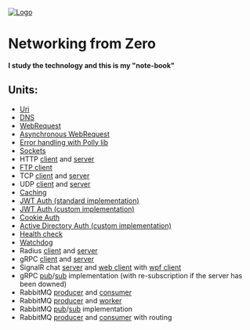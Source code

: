 [![Logo](https://raw.githubusercontent.com/verloka/Networking/master/merch/logo.jpg)](https://github.com/verloka/Networking)

# Networking from Zero
**I study the technology and this is my "note-book"**

## Units:
  - [Uri](https://github.com/verloka/Networking/tree/master/src/URITest/URITest)
  - [DNS](https://github.com/verloka/Networking/tree/master/src/DNSTest/DNSTest)
  - [WebRequest](https://github.com/verloka/Networking/tree/master/src/WebRequestTest/WebRequestTest)
  - [Asynchronous WebRequest](https://github.com/verloka/Networking/tree/master/src/ErrorHandling/ErrorHandling/AsyncRequest.cs)
  - [Error handling with Polly lib](https://github.com/verloka/Networking/tree/master/src/ErrorHandling/ErrorHandling/PollyHandling.cs)
  - [Sockets](https://github.com/verloka/Networking/tree/master/src/Sockets/Sockets)
  - HTTP [client](https://github.com/verloka/Networking/tree/master/src/HTTP/Client/Client) and [server](https://github.com/verloka/Networking/tree/master/src/HTTP/Server/Server)
  - [FTP client](https://github.com/verloka/Networking/tree/master/src/FTPClient/FTPClient)
  - TCP [client](https://github.com/verloka/Networking/tree/master/src/TCPClient/TCPClient) and [server](https://github.com/verloka/Networking/tree/master/src/TCPServer/TCPServer)
  - UDP [client](https://github.com/verloka/Networking/tree/master/src/UDPClient/UDPClient) and [server](https://github.com/verloka/Networking/tree/master/src/UDPServer/UDPServer)
  - [Caching](https://github.com/verloka/Networking/tree/master/src/Caching/Caching)
  - [JWT Auth (standard implementation)](https://github.com/verloka/Networking/tree/master/src/JWTAuthentication/JWTAuthentication)
  - [JWT Auth (custom implementation)](https://github.com/verloka/Networking/tree/master/src/JWTAuthentication2/JWTAuthentication2)
  - [Cookie Auth](https://github.com/verloka/Networking/tree/master/src/CookieAuthentication/TestWebSite)
  - [Active Directory Auth (custom implementation)](https://github.com/verloka/Networking/tree/master/src/ADAuthentication)
  - [Health check](https://github.com/verloka/Networking/tree/master/src/HealthChecksTest/HealthChecksTest)
  - [Watchdog](https://github.com/verloka/Networking/tree/master/src/WatchDog/WatchDog)
  - Radius [client](https://github.com/verloka/Networking/tree/master/src/Radius/Radius/RadiusClient.cs) and [server](https://github.com/verloka/Networking/tree/master/src/Radius/Radius/RadiusServer.cs)
  - gRPC [client](https://github.com/verloka/Networking/tree/master/src/GrpcClient/GrpcClient) and [server](https://github.com/verloka/Networking/tree/master/src/GrpcServer/GrpcServer)
  - SignalR chat [server](https://github.com/verloka/Networking/tree/master/src/SignalRChatServer/SignalRChatServer) and [web client](https://github.com/verloka/Networking/tree/master/src/SignalRChatWebClient/SignalRChatWebClient) with [wpf client](https://github.com/verloka/Networking/tree/master/src/SignalRChatWPFClient/SignalRChatWPFClient)
  - gRPC [pub](https://github.com/verloka/Networking/tree/master/src/GrpcPub)/[sub](https://github.com/verloka/Networking/tree/master/src/GrpcSub) implementation (with re-subscription if the server has been downed)
  - RabbitMQ [producer](https://github.com/verloka/Networking/tree/master/src/RabbitMQ/RabbitProducer) and [consumer](https://github.com/verloka/Networking/tree/master/src/RabbitMQ/RabbitConsumer)
  - RabbitMQ [producer](https://github.com/verloka/Networking/tree/master/src/RabbitMQ/RabbitWorkerProducer) and [worker](https://github.com/verloka/Networking/tree/master/src/RabbitMQ/RabbitWorkerConsumer)
  - RabbitMQ [pub](https://github.com/verloka/Networking/tree/master/src/RabbitMQ/RabbitPub)/[sub](https://github.com/verloka/Networking/tree/master/src/RabbitMQ/RabbitSub) implementation
  - RabbitMQ [producer](https://github.com/verloka/Networking/tree/master/src/RabbitMQ/RabbitRoutingProducer) and [consumer](https://github.com/verloka/Networking/tree/master/src/RabbitMQ/RabbitRoutingConsumer) with routing